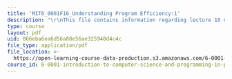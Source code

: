 ```yaml
---
title: 'MIT6_0001F16_Understanding Program Efficiency:1'
description: "\r\nThis file contains information regarding lecture 10 notes."
type: course
layout: pdf
uid: 066eba6ea6d56a88e56ae325940d4c4c
file_type: application/pdf
file_location: >-
  https://open-learning-course-data-production.s3.amazonaws.com/6-0001-introduction-to-computer-science-and-programming-in-python-fall-2016/066eba6ea6d56a88e56ae325940d4c4c_MIT6_0001F16_Lec10.pdf
course_id: 6-0001-introduction-to-computer-science-and-programming-in-python-fall-2016
---
```

